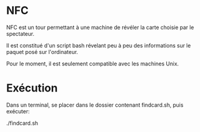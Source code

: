 # NFC

NFC est un tour permettant à une machine de révéler la carte choisie par le spectateur.

Il est constitué d'un script bash révelant peu à peu des informations sur le paquet posé sur l'ordinateur.

Pour le moment, il est seulement compatible avec les machines Unix.

# Exécution

Dans un terminal, se placer dans le dossier contenant findcard.sh, puis exécuter:

./findcard.sh



